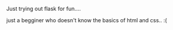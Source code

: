 Just trying out flask for fun....




just a begginer who doesn't know the basics of html and css.. :(
